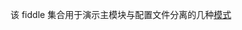 该 fiddle 集合用于演示主模块与配置文件分离的几种[模式](https://github.com/jrburke/requirejs/wiki/Patterns-for-separating-config-from-the-main-module)
